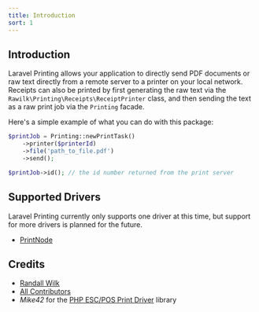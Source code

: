 ```yaml
---
title: Introduction
sort: 1
---
```


## Introduction

Laravel Printing allows your application to directly send PDF documents or raw text directly from a remote server to a printer on your local network.
Receipts can also be printed by first generating the raw text via the `Rawilk\Printing\Receipts\ReceiptPrinter` class, and then sending the text as a
raw print job via the `Printing` facade.

Here's a simple example of what you can do with this package:

```php
$printJob = Printing::newPrintTask()
    ->printer($printerId)
    ->file('path_to_file.pdf')
    ->send();

$printJob->id(); // the id number returned from the print server
```

## Supported Drivers

Laravel Printing currently only supports one driver at this time, but support for more drivers is planned for the future.

- [PrintNode](https://printnode.com)

## Credits

- [Randall Wilk](https://github.com/rawilk)
- [All Contributors](https://github.com/rawilk/laravel-printing/contributors)
- _Mike42_ for the [PHP ESC/POS Print Driver](https://github.com/mike42/escpos-php) library
